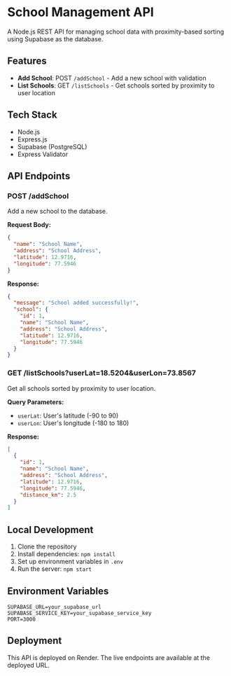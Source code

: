 # School Management API

A Node.js REST API for managing school data with proximity-based sorting using Supabase as the database.

## Features

- **Add School**: POST `/addSchool` - Add a new school with validation
- **List Schools**: GET `/listSchools` - Get schools sorted by proximity to user location

## Tech Stack

- Node.js
- Express.js
- Supabase (PostgreSQL)
- Express Validator

## API Endpoints

### POST /addSchool
Add a new school to the database.

**Request Body:**
```json
{
  "name": "School Name",
  "address": "School Address",
  "latitude": 12.9716,
  "longitude": 77.5946
}
```

**Response:**
```json
{
  "message": "School added successfully!",
  "school": {
    "id": 1,
    "name": "School Name",
    "address": "School Address",
    "latitude": 12.9716,
    "longitude": 77.5946
  }
}
```

### GET /listSchools?userLat=18.5204&userLon=73.8567
Get all schools sorted by proximity to user location.

**Query Parameters:**
- `userLat`: User's latitude (-90 to 90)
- `userLon`: User's longitude (-180 to 180)

**Response:**
```json
[
  {
    "id": 1,
    "name": "School Name",
    "address": "School Address",
    "latitude": 12.9716,
    "longitude": 77.5946,
    "distance_km": 2.5
  }
]
```

## Local Development

1. Clone the repository
2. Install dependencies: `npm install`
3. Set up environment variables in `.env`
4. Run the server: `npm start`

## Environment Variables

```
SUPABASE_URL=your_supabase_url
SUPABASE_SERVICE_KEY=your_supabase_service_key
PORT=3000
```

## Deployment

This API is deployed on Render. The live endpoints are available at the deployed URL.
